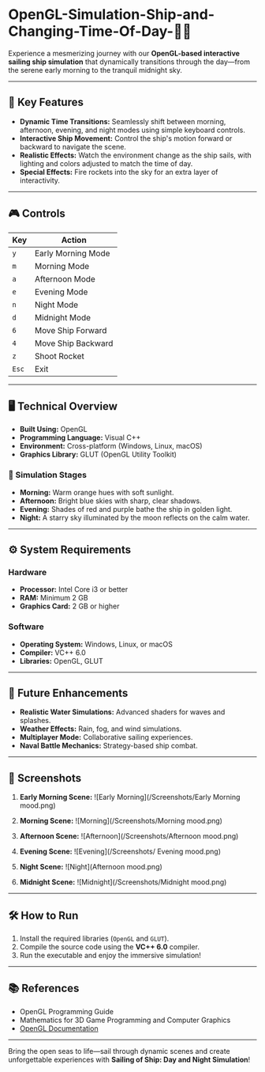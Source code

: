 # OpenGL-Simulation-Ship-and-Changing-Time-Of-Day-🌅🌌

Experience a mesmerizing journey with our **OpenGL-based interactive sailing ship simulation** that dynamically transitions through the day—from the serene early morning to the tranquil midnight sky.

---

## 🚀 Key Features

- **Dynamic Time Transitions:** Seamlessly shift between morning, afternoon, evening, and night modes using simple keyboard controls.
- **Interactive Ship Movement:** Control the ship's motion forward or backward to navigate the scene.
- **Realistic Effects:** Watch the environment change as the ship sails, with lighting and colors adjusted to match the time of day.
- **Special Effects:** Fire rockets into the sky for an extra layer of interactivity.

---

## 🎮 Controls

| Key | Action                          |
|-----|---------------------------------|
| `y` | Early Morning Mode              |
| `m` | Morning Mode                    |
| `a` | Afternoon Mode                  |
| `e` | Evening Mode                    |
| `n` | Night Mode                      |
| `d` | Midnight Mode                   |
| `6` | Move Ship Forward               |
| `4` | Move Ship Backward              |
| `z` | Shoot Rocket                    |
| `Esc` | Exit                          |

---

## 🖥️ Technical Overview

- **Built Using:** OpenGL
- **Programming Language:** Visual C++
- **Environment:** Cross-platform (Windows, Linux, macOS)
- **Graphics Library:** GLUT (OpenGL Utility Toolkit)

### 🎨 Simulation Stages
- **Morning:** Warm orange hues with soft sunlight.
- **Afternoon:** Bright blue skies with sharp, clear shadows.
- **Evening:** Shades of red and purple bathe the ship in golden light.
- **Night:** A starry sky illuminated by the moon reflects on the calm water.

---

## ⚙️ System Requirements

### Hardware
- **Processor:** Intel Core i3 or better
- **RAM:** Minimum 2 GB
- **Graphics Card:** 2 GB or higher

### Software
- **Operating System:** Windows, Linux, or macOS
- **Compiler:** VC++ 6.0
- **Libraries:** OpenGL, GLUT

---

## 🌟 Future Enhancements

- **Realistic Water Simulations:** Advanced shaders for waves and splashes.
- **Weather Effects:** Rain, fog, and wind simulations.
- **Multiplayer Mode:** Collaborative sailing experiences.
- **Naval Battle Mechanics:** Strategy-based ship combat.

---

## 📸 Screenshots

1. **Early Morning Scene:**
   ![Early Morning](/Screenshots/Early Morning mood.png)

2. **Morning Scene:**
   ![Morning](/Screenshots/Morning mood.png)

3. **Afternoon Scene:**
   ![Afternoon](/Screenshots/Afternoon mood.png)

4. **Evening Scene:**
   ![Evening](/Screenshots/ Evening mood.png)

5. **Night Scene:**
   ![Night](Afternoon mood.png)

6. **Midnight Scene:**
   ![Midnight](/Screenshots/Midnight mood.png)
---
## 🛠️ How to Run

1. Install the required libraries (`OpenGL` and `GLUT`).
2. Compile the source code using the **VC++ 6.0** compiler.
3. Run the executable and enjoy the immersive simulation!

---

## 📚 References

- OpenGL Programming Guide
- Mathematics for 3D Game Programming and Computer Graphics
- [OpenGL Documentation](https://www.opengl.org/documentation/)

---

Bring the open seas to life—sail through dynamic scenes and create unforgettable experiences with **Sailing of Ship: Day and Night Simulation**!
